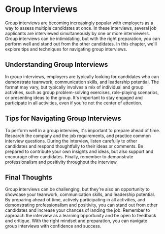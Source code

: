 Group Interviews
=======================================================================

Group interviews are becoming increasingly popular with employers as a way to assess multiple candidates at once. In these interviews, several job applicants are interviewed simultaneously by one or more interviewers. Group interviews can be intimidating, but with the right preparation, you can perform well and stand out from the other candidates. In this chapter, we'll explore tips and techniques for navigating group interviews.

Understanding Group Interviews
------------------------------

In group interviews, employers are typically looking for candidates who can demonstrate teamwork, communication skills, and leadership potential. The format may vary, but typically involves a mix of individual and group activities, such as group problem-solving exercises, role-playing scenarios, or presenting ideas to the group. It's important to stay engaged and participate in all activities, even if you're not the center of attention.

Tips for Navigating Group Interviews
------------------------------------

To perform well in a group interview, it's important to prepare ahead of time. Research the company and the job requirements, and practice common interview questions. During the interview, listen carefully to other candidates and respond thoughtfully to their ideas or comments. Be prepared to contribute your own insights and ideas, but also support and encourage other candidates. Finally, remember to demonstrate professionalism and positivity throughout the interview.

Final Thoughts
--------------

Group interviews can be challenging, but they're also an opportunity to showcase your teamwork, communication skills, and leadership potential. By preparing ahead of time, actively participating in all activities, and demonstrating professionalism and positivity, you can stand out from other candidates and increase your chances of landing the job. Remember to approach the interview as a learning opportunity and be open to feedback and critique. With the right mindset and preparation, you can navigate group interviews with confidence and success.

